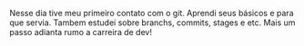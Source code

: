 Nesse dia tive meu primeiro contato com o git. Aprendi seus básicos e para que servia. Tambem estudei sobre branchs, commits, stages e etc. Mais um passo adianta rumo a carreira de dev!